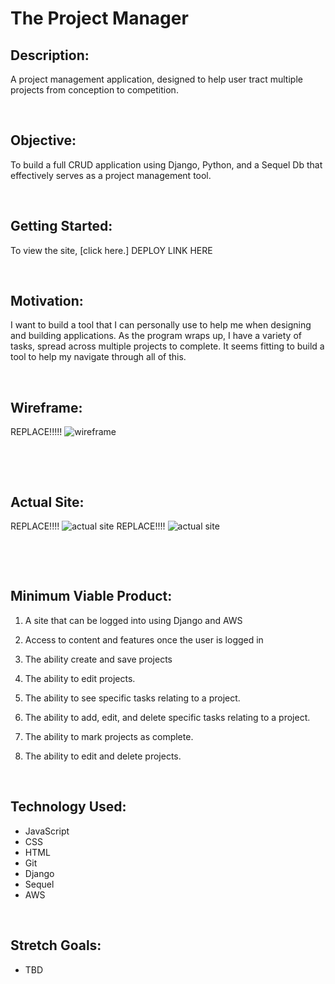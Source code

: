 # **The Project Manager** 

## Description:

A project management application, designed to help user tract multiple projects from conception to competition.

<p>&nbsp;</p>

## Objective:

To build a full CRUD application using Django, Python, and a Sequel Db that effectively serves as a project management tool.

<p>&nbsp;</p>

## Getting Started:

To view the site, 
[click here.] DEPLOY LINK HERE

<p>&nbsp;</p>

## Motivation:

I want to build a tool that I can personally use to help me when designing and building applications. As the program wraps up, I have a variety of tasks, spread across multiple projects to complete. It seems fitting to build a tool to help my navigate through all of this.

<p>&nbsp;</p>

## Wireframe:

REPLACE!!!!!
![wireframe](https://i.imgur.com/DJOjp16.png "Wireframe")

<p>&nbsp;</p>
<p>&nbsp;</p>

## Actual Site:
REPLACE!!!!
![actual site](https://i.imgur.com/am2IJmA.png "I've got that on vinyl!")
REPLACE!!!!
![actual site](https://i.imgur.com/YJ7LXZ8.png "I've got that on vinyl!")

<p>&nbsp;</p>
<p>&nbsp;</p>

## Minimum Viable Product:

1. A site that can be logged into using Django and AWS
   
2. Access to content and features once the user is logged in
   
3. The ability create and save projects
   
4. The ability to edit projects.
   
5. The ability to see specific tasks relating to a project.
   
6. The ability to add, edit, and delete specific tasks relating to a project.
   
7. The ability to mark projects as complete.

8. The ability to edit and delete projects.



<p>&nbsp;</p>


## Technology Used:

* JavaScript
* CSS
* HTML
* Git
* Django
* Sequel
* AWS

<p>&nbsp;</p>

## Stretch Goals:

* TBD
